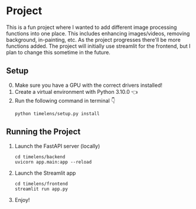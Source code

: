 # Project
This is a fun project where I wanted to add different image processing functions into one place. This includes enhancing images/videos, removing background, in-painting, etc. As the project progresses there'll be more functions added. The project will initially use streamlit for the frontend, but I plan to change this sometime in the future.

## Setup
0. Make sure you have a GPU with the correct drivers installed!
1. Create a virtual environment with Python 3.10.0 :point_left:
2. Run the following command in terminal :point_down:
    ```terminal 
    python timelens/setup.py install
    ```

## Running the Project
1. Launch the FastAPI server (locally)
   ```terminal
   cd timelens/backend
   uvicorn app.main:app --reload
   ```
2. Launch the Streamlit app
   ```terminal
   cd timelens/frontend
   streamlit run app.py
   ```
3. Enjoy!
